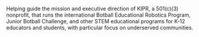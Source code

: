 Helping guide the mission and executive direction of KIPR, a 501(c)(3) nonprofit, that runs the international Botball Educational Robotics Program, Junior Botball Challenge, and other STEM educational programs for K-12 educators and students, with particular focus on underserved communities.